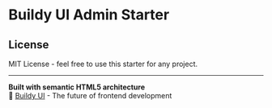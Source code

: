 # Buildy UI Admin Starter



## License

MIT License - feel free to use this starter for any project.

---

**Built with semantic HTML5 architecture**  
🌟 [Buildy UI](https://github.com/buildy-ui) - The future of frontend development